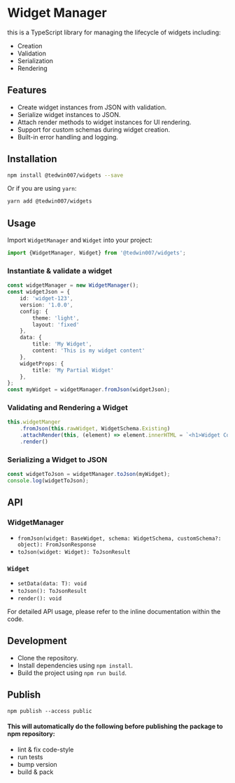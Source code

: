 # Widget Manager

this is a TypeScript library for managing the lifecycle of widgets including:

- Creation
- Validation
- Serialization
- Rendering

## Features

- Create widget instances from JSON with validation.
- Serialize widget instances to JSON.
- Attach render methods to widget instances for UI rendering.
- Support for custom schemas during widget creation.
- Built-in error handling and logging.

## Installation

```sh
npm install @tedwin007/widgets --save
```

Or if you are using `yarn`:

```sh
yarn add @tedwin007/widgets
```

## Usage

Import `WidgetManager` and `Widget` into your project:

```typescript
import {WidgetManager, Widget} from '@tedwin007/widgets';
```

### Instantiate & validate a widget

```typescript
const widgetManager = new WidgetManager();
const widgetJson = {
    id: 'widget-123',
    version: '1.0.0',
    config: {
        theme: 'light',
        layout: 'fixed'
    },
    data: {
        title: 'My Widget',
        content: 'This is my widget content'
    },
    widgetProps: {
        title: 'My Partial Widget'
    },
};
const myWidget = widgetManager.fromJson(widgetJson); 
```

### Validating and Rendering a Widget

```typescript
this.widgetManger
    .fromJson(this.rawWidget, WidgetSchema.Existing)
    .attachRender(this, (element) => element.innerHTML = `<h1>Widget Content</h1>`)
    .render()
```

### Serializing a Widget to JSON

```typescript
const widgetToJson = widgetManager.toJson(myWidget);
console.log(widgetToJson);
```

## API

### WidgetManager

- ```fromJson(widget: BaseWidget, schema: WidgetSchema, customSchema?: object): FromJsonResponse```
- `toJson(widget: Widget): ToJsonResult`

### `Widget`

- `setData(data: T): void`
- `toJson(): ToJsonResult`
- `render(): void`

For detailed API usage, please refer to the inline documentation within the code.

## Development

- Clone the repository.
- Install dependencies using `npm install`.
- Build the project using `npm run build`.

## Publish

```shell
npm publish --access public
```

#### This will automatically do the following before publishing the package to npm repository:

- lint & fix code-style
- run tests
- bump version
- build & pack



